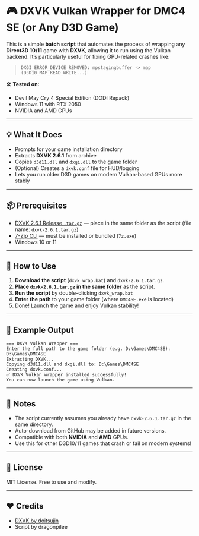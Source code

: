 # 🎮 DXVK Vulkan Wrapper for DMC4 SE (or Any D3D Game)

This is a simple **batch script** that automates the process of wrapping any **Direct3D 10/11** game with **DXVK**, allowing it to run using the Vulkan backend. It’s particularly useful for fixing GPU-related crashes like:

> `DXGI_ERROR_DEVICE_REMOVED: mpstagingbuffer -> map (D3D10_MAP_READ_WRITE...)`

🛠️ **Tested on:**
- Devil May Cry 4 Special Edition (DODI Repack)
- Windows 11 with RTX 2050
- NVIDIA and AMD GPUs

---

## 💡 What It Does

- Prompts for your game installation directory
- Extracts **DXVK 2.6.1** from archive
- Copies `d3d11.dll` and `dxgi.dll` to the game folder
- (Optional) Creates a `dxvk.conf` file for HUD/logging
- Lets you run older D3D games on modern Vulkan-based GPUs more stably

---

## 📦 Prerequisites

- [DXVK 2.6.1 Release `.tar.gz`](https://github.com/doitsujin/dxvk/releases/tag/v2.6.1) — place in the same folder as the script (file name: `dxvk-2.6.1.tar.gz`)
- [7-Zip CLI](https://www.7-zip.org/) — must be installed or bundled (`7z.exe`)
- Windows 10 or 11

---

## 🚀 How to Use

1. **Download the script** (`dxvk_wrap.bat`) and `dxvk-2.6.1.tar.gz`.
2. **Place `dxvk-2.6.1.tar.gz` in the same folder** as the script.
3. **Run the script** by double-clicking `dxvk_wrap.bat`
4. **Enter the path** to your game folder (where `DMC4SE.exe` is located)
5. Done! Launch the game and enjoy Vulkan stability!

---

## 🧰 Example Output

```
=== DXVK Vulkan Wrapper ===
Enter the full path to the game folder (e.g. D:\Games\DMC4SE): D:\Games\DMC4SE
Extracting DXVK...
Copying d3d11.dll and dxgi.dll to: D:\Games\DMC4SE
Creating dxvk.conf...
✅ DXVK Vulkan wrapper installed successfully!
You can now launch the game using Vulkan.
```

---

## 📝 Notes

- The script currently assumes you already have `dxvk-2.6.1.tar.gz` in the same directory.
- Auto-download from GitHub may be added in future versions.
- Compatible with both **NVIDIA** and **AMD** GPUs.
- Use this for other D3D10/11 games that crash or fail on modern systems!

---

## 📃 License

MIT License. Free to use and modify.

---

## ❤️ Credits

- [DXVK by doitsujin](https://github.com/doitsujin/dxvk)
- Script by dragonpilee
